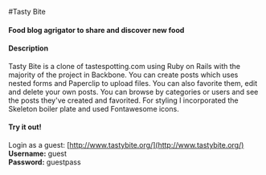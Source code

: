 #Tasty Bite

#### Food blog agrigator to share and discover new food

#### Description
Tasty Bite is a clone of tastespotting.com using Ruby on Rails with the majority of the project in Backbone. You can create posts which uses nested forms and Paperclip to upload files. You can also favorite them, edit and delete your own posts. You can browse by categories or users and see the posts they've created and favorited. For styling I incorporated the Skeleton boiler plate and used Fontawesome icons.

#### Try it out!
Login as a guest:
[http://www.tastybite.org/](http://www.tastybite.org/)<br>
<strong>Username:</strong> guest <br>
<strong>Password:</strong> guestpass
